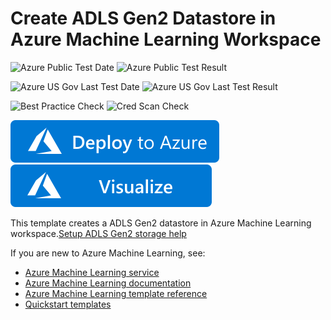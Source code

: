 # Create ADLS Gen2 Datastore in Azure Machine Learning Workspace

![Azure Public Test Date](https://azurequickstartsservice.blob.core.windows.net/badges/101-machine-learning-datastore-create-adls-gen2/PublicLastTestDate.svg)
![Azure Public Test Result](https://azurequickstartsservice.blob.core.windows.net/badges/101-machine-learning-datastore-create-adls-gen2/PublicDeployment.svg)

![Azure US Gov Last Test Date](https://azurequickstartsservice.blob.core.windows.net/badges/101-machine-learning-datastore-create-adls-gen2/FairfaxLastTestDate.svg)
![Azure US Gov Last Test Result](https://azurequickstartsservice.blob.core.windows.net/badges/101-machine-learning-datastore-create-adls-gen2/FairfaxDeployment.svg)

![Best Practice Check](https://azurequickstartsservice.blob.core.windows.net/badges/101-machine-learning-datastore-create-adls-gen2/BestPracticeResult.svg)
![Cred Scan Check](https://azurequickstartsservice.blob.core.windows.net/badges/101-machine-learning-datastore-create-adls-gen2/CredScanResult.svg)

[![Deploy To Azure](https://raw.githubusercontent.com/Azure/azure-quickstart-templates/master/1-CONTRIBUTION-GUIDE/images/deploytoazure.svg?sanitize=true)](https://portal.azure.com/#create/Microsoft.Template/uri/https%3A%2F%2Fraw.githubusercontent.com%2FAzure%2Fazure-quickstart-templates%2Fmaster%2F101-machine-learning-datastore-create-adls-gen2%2Fazuredeploy.json)
[![Visualize](https://raw.githubusercontent.com/Azure/azure-quickstart-templates/master/1-CONTRIBUTION-GUIDE/images/visualizebutton.svg?sanitize=true)](http://armviz.io/#/?load=https%3A%2F%2Fraw.githubusercontent.com%2FAzure%2Fazure-quickstart-templates%2Fmaster%2F101-machine-learning-datastore-create-adls-gen2%2Fazuredeploy.json)

This template creates a ADLS Gen2 datastore in Azure Machine Learning workspace.[Setup ADLS Gen2 storage help](https://docs.microsoft.com/en-us/azure/storage/blobs/data-lake-storage-introduction)

If you are new to Azure Machine Learning, see:

- [Azure Machine Learning service](https://azure.microsoft.com/services/machine-learning-service/)
- [Azure Machine Learning documentation](https://docs.microsoft.com/azure/machine-learning/)
- [Azure Machine Learning template reference](https://docs.microsoft.com/azure/templates/microsoft.machinelearningservices/allversions)
- [Quickstart templates](https://azure.microsoft.com/resources/templates/)